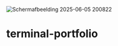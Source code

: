 ![Schermafbeelding 2025-06-05 200822](https://github.com/user-attachments/assets/5fd0b15d-ef8c-43d7-9fd2-1aad2651d9ac)
# terminal-portfolio
